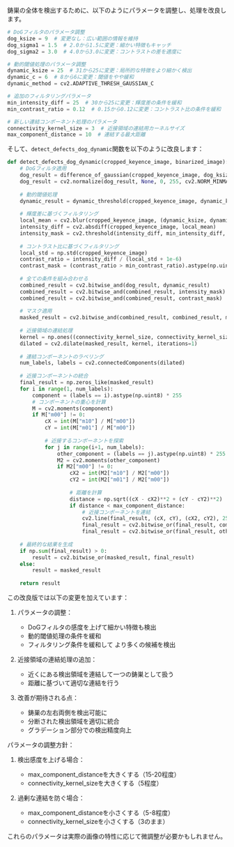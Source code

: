 鋳巣の全体を検出するために、以下のようにパラメータを調整し、処理を改良します。

```python
# DoGフィルタのパラメータ調整
dog_ksize = 9  # 変更なし：広い範囲の情報を維持
dog_sigma1 = 1.5  # 2.0から1.5に変更：細かい特徴もキャッチ
dog_sigma2 = 3.0  # 4.0から3.0に変更：コントラストの差を適度に

# 動的閾値処理のパラメータ調整
dynamic_ksize = 25  # 31から25に変更：局所的な特徴をより細かく検出
dynamic_c = 6  # 8から6に変更：閾値をやや緩和
dynamic_method = cv2.ADAPTIVE_THRESH_GAUSSIAN_C

# 追加のフィルタリングパラメータ
min_intensity_diff = 25  # 30から25に変更：輝度差の条件を緩和
min_contrast_ratio = 0.12  # 0.15から0.12に変更：コントラスト比の条件を緩和

# 新しい連結コンポーネント処理のパラメータ
connectivity_kernel_size = 3  # 近接領域の連結用カーネルサイズ
max_component_distance = 10  # 連結する最大距離
```

そして、`detect_defects_dog_dynamic`関数を以下のように改良します：

```python
def detect_defects_dog_dynamic(cropped_keyence_image, binarized_image):
    # DoGフィルタ適用
    dog_result = difference_of_gaussian(cropped_keyence_image, dog_ksize, dog_sigma1, dog_sigma2)
    dog_result = cv2.normalize(dog_result, None, 0, 255, cv2.NORM_MINMAX, dtype=cv2.CV_8U)
    
    # 動的閾値処理
    dynamic_result = dynamic_threshold(cropped_keyence_image, dynamic_ksize, dynamic_method, dynamic_c)
    
    # 輝度差に基づくフィルタリング
    local_mean = cv2.blur(cropped_keyence_image, (dynamic_ksize, dynamic_ksize))
    intensity_diff = cv2.absdiff(cropped_keyence_image, local_mean)
    intensity_mask = cv2.threshold(intensity_diff, min_intensity_diff, 255, cv2.THRESH_BINARY)[1]
    
    # コントラスト比に基づくフィルタリング
    local_std = np.std(cropped_keyence_image)
    contrast_ratio = intensity_diff / (local_std + 1e-6)
    contrast_mask = (contrast_ratio > min_contrast_ratio).astype(np.uint8) * 255
    
    # 全ての条件を組み合わせる
    combined_result = cv2.bitwise_and(dog_result, dynamic_result)
    combined_result = cv2.bitwise_and(combined_result, intensity_mask)
    combined_result = cv2.bitwise_and(combined_result, contrast_mask)
    
    # マスク適用
    masked_result = cv2.bitwise_and(combined_result, combined_result, mask=binarized_image)
    
    # 近接領域の連結処理
    kernel = np.ones((connectivity_kernel_size, connectivity_kernel_size), np.uint8)
    dilated = cv2.dilate(masked_result, kernel, iterations=1)
    
    # 連結コンポーネントのラベリング
    num_labels, labels = cv2.connectedComponents(dilated)
    
    # 近接コンポーネントの統合
    final_result = np.zeros_like(masked_result)
    for i in range(1, num_labels):
        component = (labels == i).astype(np.uint8) * 255
        # コンポーネントの重心を計算
        M = cv2.moments(component)
        if M["m00"] != 0:
            cX = int(M["m10"] / M["m00"])
            cY = int(M["m01"] / M["m00"])
            
            # 近接するコンポーネントを探索
            for j in range(i+1, num_labels):
                other_component = (labels == j).astype(np.uint8) * 255
                M2 = cv2.moments(other_component)
                if M2["m00"] != 0:
                    cX2 = int(M2["m10"] / M2["m00"])
                    cY2 = int(M2["m01"] / M2["m00"])
                    
                    # 距離を計算
                    distance = np.sqrt((cX - cX2)**2 + (cY - cY2)**2)
                    if distance < max_component_distance:
                        # 近接コンポーネントを連結
                        cv2.line(final_result, (cX, cY), (cX2, cY2), 255, 2)
                        final_result = cv2.bitwise_or(final_result, component)
                        final_result = cv2.bitwise_or(final_result, other_component)
    
    # 最終的な結果を生成
    if np.sum(final_result) > 0:
        result = cv2.bitwise_or(masked_result, final_result)
    else:
        result = masked_result
    
    return result
```

この改良版では以下の変更を加えています：

1. パラメータの調整：
   - DoGフィルタの感度を上げて細かい特徴も検出
   - 動的閾値処理の条件を緩和
   - フィルタリング条件を緩和して より多くの候補を検出

2. 近接領域の連結処理の追加：
   - 近くにある検出領域を連結して一つの鋳巣として扱う
   - 距離に基づいて適切な連結を行う

3. 改善が期待される点：
   - 鋳巣の左右両側を検出可能に
   - 分断された検出領域を適切に統合
   - グラデーション部分での検出精度向上

パラメータの調整方針：

1. 検出感度を上げる場合：
   - max_component_distanceを大きくする（15-20程度）
   - connectivity_kernel_sizeを大きくする（5程度）

2. 過剰な連結を防ぐ場合：
   - max_component_distanceを小さくする（5-8程度）
   - connectivity_kernel_sizeを小さくする（3のまま）

これらのパラメータは実際の画像の特性に応じて微調整が必要かもしれません。
